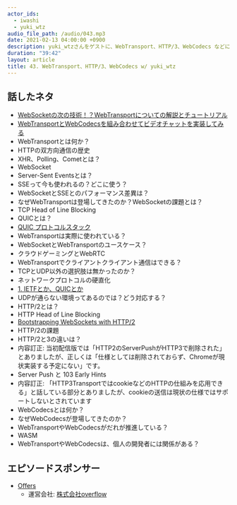 ```yaml
---
actor_ids:
  - iwashi
  - yuki_wtz
audio_file_path: /audio/043.mp3
date: 2021-02-13 04:00:00 +0900
description: yuki_wtzさんをゲストに、WebTransport、HTTP/3、WebCodecs などについて語っていただいたエピソードです。
duration: "39:42"
layout: article
title: 43. WebTransport、HTTP/3、WebCodecs w/ yuki_wtz
---
```


## 話したネタ

- [WebSocketの次の技術！？WebTransportについての解説とチュートリアル](https://qiita.com/yuki_uchida/items/d9de148bb2ee418563cf)
- [WebTransportとWebCodecsを組み合わせてビデオチャットを実装してみる](https://qiita.com/yuki_uchida/items/b177ec07ac0379950e58)
- WebTransportとは何か？
- HTTPの双方向通信の歴史
- XHR、Polling、Cometとは？
- WebSocket
- Server-Sent Eventsとは？
- SSEって今も使われるの？どこに使う？
- WebSocketとSSEとのパフォーマンス差異は？
- なぜWebTransportは登場してきたのか？WebSocketの課題とは？
- TCP Head of Line Blocking
- QUICとは？
- [QUIC プロトコルスタック](https://datatracker.ietf.org/meeting/98/materials/slides-98-edu-sessf-quic-tutorial/)
- WebTransportは実際に使われている？
- WebSocketとWebTransportのユースケース？
- クラウドゲーミングとWebRTC
- WebTransportでクライアントクライアント通信はできる？
- TCPとUDP以外の選択肢は無かったのか？
- ネットワークプロトコルの硬直化
- [1. IETFとか、QUICとか](https://fukabori.fm/episode/1)
- UDPが通らない環境ってあるのでは？どう対応する？
- HTTP/2とは？
- HTTP Head of Line Blocking
- [Bootstrapping WebSockets with HTTP/2](https://tools.ietf.org/html/draft-ietf-httpbis-h2-websockets-00)
- HTTP/2の課題
- HTTP/2と3の違いは？
- 内容訂正: 当初配信版では「HTTP2のServerPushがHTTP3で削除された」とありましたが、正しくは「仕様としては削除されておらず、Chromeが現状実装する予定にない」です。
- Server Push と 103 Early Hints
- 内容訂正: 「HTTP3TransportではcookieなどのHTTPの仕組みを応用できる」と話している部分とありましたが、cookieの送信は現状の仕様ではサポートしないとされています
- WebCodecsとは何か？
- なぜWebCodecsが登場してきたのか？
- WebTransportやWebCodecsがだれが推進している？
- WASM
- WebTransportやWebCodecsは、個人の開発者には関係がある？

## エピソードスポンサー

- [Offers](https://offers.jp/) 
  -  運営会社: [株式会社overflow](https://overflow.co.jp/)
